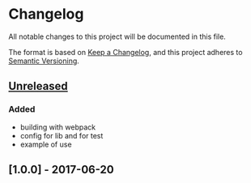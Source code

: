 # Changelog
All notable changes to this project will be documented in this file.

The format is based on [Keep a Changelog](https://keepachangelog.com/en/1.0.0/),
and this project adheres to [Semantic Versioning](https://semver.org/spec/v2.0.0.html).

## [Unreleased]
### Added
- building with webpack
- config for lib and for test
- example of use

## [1.0.0] - 2017-06-20

[Unreleased]: https://github.com/.../compare/v1.0.0...HEAD
[0.0.2]: https://github.com/.../compare/v0.0.1...v0.0.2
[0.0.1]: https://github.com/.../releases/tag/v0.0.1

